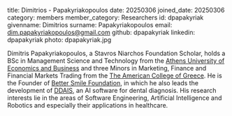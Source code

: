 title: Dimitrios - Papakyriakopoulos
date: 20250306
joined_date: 20250306
category: members
member_category: Researchers
id: dpapakyriak
givenname: Dimitrios
surname: Papakyriakopoulos
email: dim.papakyriakopoulos@gmail.com
github: dpapakyriak
linkedin: dpapakyriak
photo: dpapakyriak.jpg

Dimitris Papakyriakopoulos, a Stavros Niarchos Foundation Scholar, holds a BSc in Management Science and Technology from the [Athens University of Economics and Business](https://www.aueb.gr/en) 
and three Minors in Marketing, Finance and Financial Markets Trading from the [The American College of Greece](https://www.acg.edu). He is the Founder of [Better Smile Foundation](https://www.bettersmilefoundation.org), 
in which he also leads the development of [DDAIS](https://www.bettersmilefoundation.org/ddais), an AI software for dental diagnosis. His research interests lie in the areas of Software Engineering, Artificial Intelligence 
and Robotics and especially their applications in healthcare.